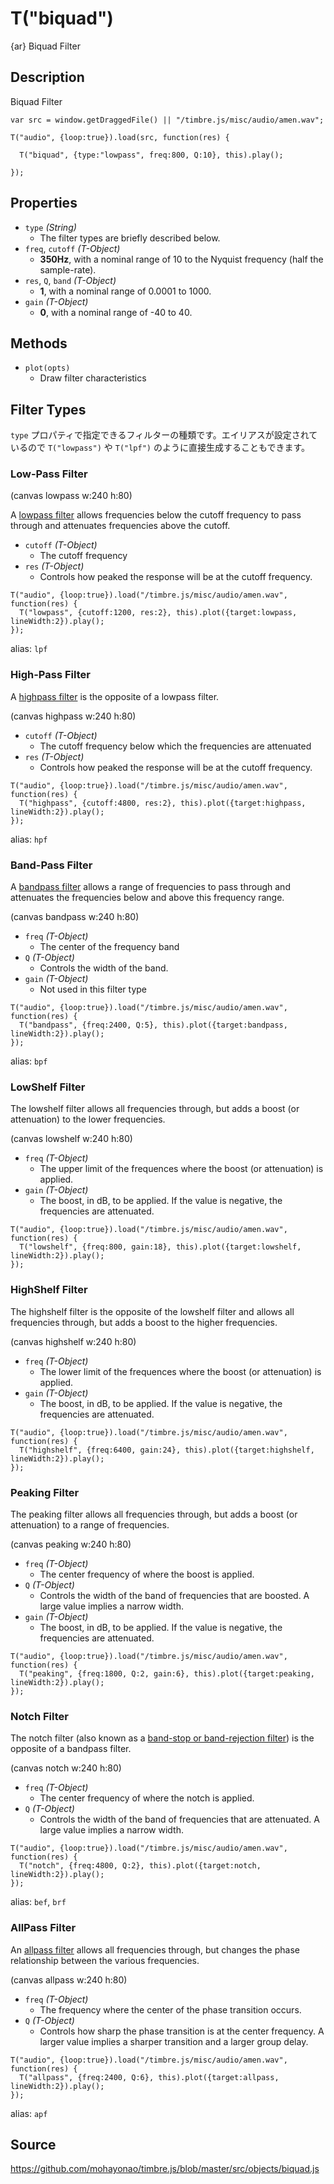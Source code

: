 T("biquad")
=========
{ar} Biquad Filter

## Description ##
Biquad Filter

```timbre
var src = window.getDraggedFile() || "/timbre.js/misc/audio/amen.wav";

T("audio", {loop:true}).load(src, function(res) {
    
  T("biquad", {type:"lowpass", freq:800, Q:10}, this).play();
    
});
```

## Properties ##
- `type` _(String)_
  - The filter types are briefly described below.
- `freq`, `cutoff` _(T-Object)_
  - **350Hz**, with a nominal range of 10 to the Nyquist frequency (half the sample-rate).
- `res`, `Q`, `band` _(T-Object)_
  - **1**, with a nominal range of 0.0001 to 1000.
- `gain` _(T-Object)_
  - **0**, with a nominal range of -40 to 40.

## Methods ##
- `plot(opts)`
  - Draw filter characteristics

## Filter Types ##
`type` プロパティで指定できるフィルターの種類です。エイリアスが設定されているので `T("lowpass")` や `T("lpf")` のように直接生成することもできます。

### Low-Pass Filter ###

(canvas lowpass w:240 h:80)

A [lowpass filter](http://en.wikipedia.org/wiki/Low-pass_filter) allows frequencies below the cutoff frequency to pass through and attenuates frequencies above the cutoff.

- `cutoff` _(T-Object)_
  - The cutoff frequency
- `res` _(T-Object)_
  - Controls how peaked the response will be at the cutoff frequency.

```timbre
T("audio", {loop:true}).load("/timbre.js/misc/audio/amen.wav", function(res) {
  T("lowpass", {cutoff:1200, res:2}, this).plot({target:lowpass, lineWidth:2}).play();
});
```

alias: `lpf`

### High-Pass Filter ###

A [highpass filter](http://en.wikipedia.org/wiki/High-pass_filter) is the opposite of a lowpass filter.

(canvas highpass w:240 h:80)

- `cutoff` _(T-Object)_
  - The cutoff frequency below which the frequencies are attenuated
- `res` _(T-Object)_
  - Controls how peaked the response will be at the cutoff frequency.

```timbre
T("audio", {loop:true}).load("/timbre.js/misc/audio/amen.wav", function(res) {
  T("highpass", {cutoff:4800, res:2}, this).plot({target:highpass, lineWidth:2}).play();
});
```

alias: `hpf`

### Band-Pass Filter ###

A [bandpass filter](http://en.wikipedia.org/wiki/Band-pass_filter) allows a range of frequencies to pass through and attenuates the frequencies below and above this frequency range.

(canvas bandpass w:240 h:80)

- `freq` _(T-Object)_
  - The center of the frequency band
- `Q` _(T-Object)_
  - Controls the width of the band.
- `gain` _(T-Object)_
  - Not used in this filter type

```timbre
T("audio", {loop:true}).load("/timbre.js/misc/audio/amen.wav", function(res) {
  T("bandpass", {freq:2400, Q:5}, this).plot({target:bandpass, lineWidth:2}).play();
});
```

alias: `bpf`

### LowShelf Filter ###

The lowshelf filter allows all frequencies through, but adds a boost (or attenuation) to the lower frequencies.

(canvas lowshelf w:240 h:80)

- `freq` _(T-Object)_
  - The upper limit of the frequences where the boost (or attenuation) is applied.
- `gain` _(T-Object)_
  - The boost, in dB, to be applied. If the value is negative, the frequencies are attenuated.

```timbre
T("audio", {loop:true}).load("/timbre.js/misc/audio/amen.wav", function(res) {
  T("lowshelf", {freq:800, gain:18}, this).plot({target:lowshelf, lineWidth:2}).play();
});
```

### HighShelf Filter ###

The highshelf filter is the opposite of the lowshelf filter and allows all frequencies through, but adds a boost to the higher frequencies.

(canvas highshelf w:240 h:80)

- `freq` _(T-Object)_
  - The lower limit of the frequences where the boost (or attenuation) is applied.
- `gain` _(T-Object)_
  - The boost, in dB, to be applied. If the value is negative, the frequencies are attenuated.

```timbre
T("audio", {loop:true}).load("/timbre.js/misc/audio/amen.wav", function(res) {
  T("highshelf", {freq:6400, gain:24}, this).plot({target:highshelf, lineWidth:2}).play();
});
```

### Peaking Filter ###

The peaking filter allows all frequencies through, but adds a boost (or attenuation) to a range of frequencies.

(canvas peaking w:240 h:80)

- `freq` _(T-Object)_
  - The center frequency of where the boost is applied.
- `Q` _(T-Object)_
  - Controls the width of the band of frequencies that are boosted. A large value implies a narrow width.
- `gain` _(T-Object)_
  - The boost, in dB, to be applied. If the value is negative, the frequencies are attenuated.

```timbre
T("audio", {loop:true}).load("/timbre.js/misc/audio/amen.wav", function(res) {
  T("peaking", {freq:1800, Q:2, gain:6}, this).plot({target:peaking, lineWidth:2}).play();
});
```

### Notch Filter ###

The notch filter (also known as a [band-stop or band-rejection filter](http://en.wikipedia.org/wiki/Band-stop_filter)) is the opposite of a bandpass filter.

(canvas notch w:240 h:80)

- `freq` _(T-Object)_
  - The center frequency of where the notch is applied.
- `Q` _(T-Object)_
  - Controls the width of the band of frequencies that are attenuated. A large value implies a narrow width.

```timbre
T("audio", {loop:true}).load("/timbre.js/misc/audio/amen.wav", function(res) {
  T("notch", {freq:4800, Q:2}, this).plot({target:notch, lineWidth:2}).play();
});
```

alias: `bef`, `brf`

### AllPass Filter ###

An [allpass filter](http://en.wikipedia.org/wiki/All-pass_filter#Digital_Implementation) allows all frequencies through, but changes the phase relationship between the various frequencies.

(canvas allpass w:240 h:80)

- `freq` _(T-Object)_
  - The frequency where the center of the phase transition occurs. 
- `Q` _(T-Object)_
  - Controls how sharp the phase transition is at the center frequency. A larger value implies a sharper transition and a larger group delay.

```timbre
T("audio", {loop:true}).load("/timbre.js/misc/audio/amen.wav", function(res) {
  T("allpass", {freq:2400, Q:6}, this).plot({target:allpass, lineWidth:2}).play();
});
```

alias: `apf`

## Source ##
https://github.com/mohayonao/timbre.js/blob/master/src/objects/biquad.js
